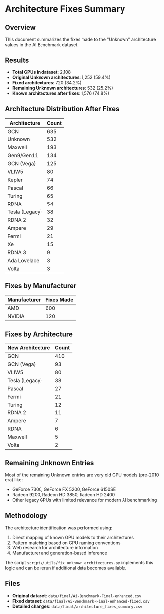 # Architecture Fixes Summary

## Overview
This document summarizes the fixes made to the "Unknown" architecture values in the AI Benchmark dataset.

## Results

- **Total GPUs in dataset**: 2,108
- **Original Unknown architectures**: 1,252 (59.4%)
- **Fixed architectures**: 720 (34.2%)
- **Remaining Unknown architectures**: 532 (25.2%)
- **Known architectures after fixes**: 1,576 (74.8%)

## Architecture Distribution After Fixes

| Architecture    | Count |
|-----------------|-------|
| GCN             | 635   |
| Unknown         | 532   |
| Maxwell         | 193   |
| Gen9/Gen11      | 134   |
| GCN (Vega)      | 125   |
| VLIW5           | 80    |
| Kepler          | 74    |
| Pascal          | 66    |
| Turing          | 65    |
| RDNA            | 54    |
| Tesla (Legacy)  | 38    |
| RDNA 2          | 32    |
| Ampere          | 29    |
| Fermi           | 21    |
| Xe              | 15    |
| RDNA 3          | 9     |
| Ada Lovelace    | 3     |
| Volta           | 3     |

## Fixes by Manufacturer

| Manufacturer | Fixes Made |
|-------------|------------|
| AMD         | 600        |
| NVIDIA      | 120        |

## Fixes by Architecture

| New Architecture | Count |
|-----------------|-------|
| GCN             | 410   |
| GCN (Vega)      | 93    |
| VLIW5           | 80    |
| Tesla (Legacy)  | 38    |
| Pascal          | 27    |
| Fermi           | 21    |
| Turing          | 12    |
| RDNA 2          | 11    |
| Ampere          | 7     |
| RDNA            | 6     |
| Maxwell         | 5     |
| Volta           | 2     |

## Remaining Unknown Entries

Most of the remaining Unknown entries are very old GPU models (pre-2010 era) like:
- GeForce 7300, GeForce FX 5200, GeForce 6150SE
- Radeon 9200, Radeon HD 3850, Radeon HD 2400
- Other legacy GPUs with limited relevance for modern AI benchmarking

## Methodology

The architecture identification was performed using:
1. Direct mapping of known GPU models to their architectures
2. Pattern matching based on GPU naming conventions
3. Web research for architecture information
4. Manufacturer and generation-based inference

The script `scripts/utils/fix_unknown_architectures.py` implements this logic and can be rerun if additional data becomes available.

## Files

- **Original dataset**: `data/final/Ai-Benchmark-Final-enhanced.csv`
- **Fixed dataset**: `data/final/Ai-Benchmark-Final-enhanced-fixed.csv`
- **Detailed changes**: `data/final/architecture_fixes_summary.csv` 